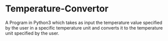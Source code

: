 # Temperature-Convertor
A Program in Python3 which takes as input the temperature value specified by the user in a specific temperature unit and converts it to the temperature unit specified by the user.
